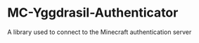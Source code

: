 MC-Yggdrasil-Authenticator
==========================

A library used to connect to the Minecraft authentication server

